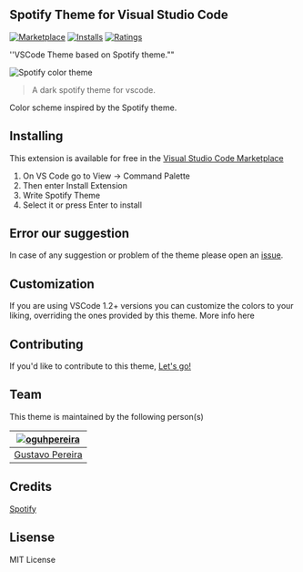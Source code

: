 ## Spotify Theme for Visual Studio Code

[![Marketplace](https://vsmarketplacebadge.apphb.com/version/oguhpereira.spotify-color-theme.svg )](https://marketplace.visualstudio.com/items/akamud.vscode-theme-onedark) [![Installs](https://vsmarketplacebadge.apphb.com/installs-short/oguhpereira.spotify-color-theme.svg )](https://marketplace.visualstudio.com/items/akamud.vscode-theme-onedark) [![Ratings](https://vsmarketplacebadge.apphb.com/rating-short/oguhpereira.spotify-color-theme.svg )](https://marketplace.visualstudio.com/items/akamud.vscode-theme-onedark)


''VSCode Theme based on Spotify theme.""


![Spotify color theme](https://raw.githubusercontent.com/oguhpereira/vscode-spotify-theme/master/assets/screenshot.png)

> A dark spotify theme for vscode.

Color scheme inspired by the Spotify theme.

## Installing

This extension is available for free in the [Visual Studio Code Marketplace](https://marketplace.visualstudio.com/items?itemName=oguhpereira.spotify-color-theme)

1. On VS Code go to View -> Command Palette
2. Then enter Install Extension
3. Write Spotify Theme
4. Select it or press Enter to install

## Error our suggestion

 In case of any suggestion or problem of the theme please open an [issue](https://github.com/oguhpereira/vscode-spotify-theme/issues).

## Customization
If you are using VSCode 1.2+ versions you can customize the colors to your liking, overriding the ones provided by this theme. More info here

## Contributing
If you'd like to contribute to this theme, [Let's go!](https://github.com/oguhpereira/vscode-spotify-theme) 

## Team

This theme is maintained by the following person(s)

[![oguhpereira](https://avatars3.githubusercontent.com/u/24482087?s=70&v=3)](https://github.com/oguhpereira) |
--- |
[Gustavo Pereira](https://github.com/oguhpereira) |

## Credits
[Spotify](https://www.spotify.com/)

## Lisense

MIT License